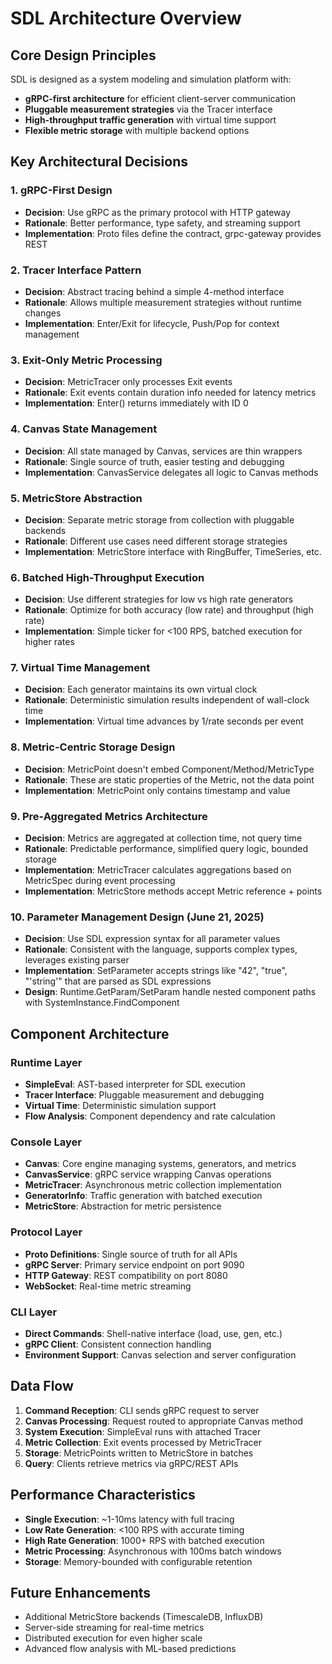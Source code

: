 # SDL Architecture Overview

## Core Design Principles

SDL is designed as a system modeling and simulation platform with:
- **gRPC-first architecture** for efficient client-server communication
- **Pluggable measurement strategies** via the Tracer interface
- **High-throughput traffic generation** with virtual time support
- **Flexible metric storage** with multiple backend options

## Key Architectural Decisions

### 1. gRPC-First Design
- **Decision**: Use gRPC as the primary protocol with HTTP gateway
- **Rationale**: Better performance, type safety, and streaming support
- **Implementation**: Proto files define the contract, grpc-gateway provides REST

### 2. Tracer Interface Pattern
- **Decision**: Abstract tracing behind a simple 4-method interface
- **Rationale**: Allows multiple measurement strategies without runtime changes
- **Implementation**: Enter/Exit for lifecycle, Push/Pop for context management

### 3. Exit-Only Metric Processing
- **Decision**: MetricTracer only processes Exit events
- **Rationale**: Exit events contain duration info needed for latency metrics
- **Implementation**: Enter() returns immediately with ID 0

### 4. Canvas State Management
- **Decision**: All state managed by Canvas, services are thin wrappers
- **Rationale**: Single source of truth, easier testing and debugging
- **Implementation**: CanvasService delegates all logic to Canvas methods

### 5. MetricStore Abstraction
- **Decision**: Separate metric storage from collection with pluggable backends
- **Rationale**: Different use cases need different storage strategies
- **Implementation**: MetricStore interface with RingBuffer, TimeSeries, etc.

### 6. Batched High-Throughput Execution
- **Decision**: Use different strategies for low vs high rate generators
- **Rationale**: Optimize for both accuracy (low rate) and throughput (high rate)
- **Implementation**: Simple ticker for <100 RPS, batched execution for higher rates

### 7. Virtual Time Management
- **Decision**: Each generator maintains its own virtual clock
- **Rationale**: Deterministic simulation results independent of wall-clock time
- **Implementation**: Virtual time advances by 1/rate seconds per event

### 8. Metric-Centric Storage Design
- **Decision**: MetricPoint doesn't embed Component/Method/MetricType
- **Rationale**: These are static properties of the Metric, not the data point
- **Implementation**: MetricPoint only contains timestamp and value

### 9. Pre-Aggregated Metrics Architecture
- **Decision**: Metrics are aggregated at collection time, not query time
- **Rationale**: Predictable performance, simplified query logic, bounded storage
- **Implementation**: MetricTracer calculates aggregations based on MetricSpec during event processing
- **Implementation**: MetricStore methods accept Metric reference + points

### 10. Parameter Management Design (June 21, 2025)
- **Decision**: Use SDL expression syntax for all parameter values
- **Rationale**: Consistent with the language, supports complex types, leverages existing parser
- **Implementation**: SetParameter accepts strings like "42", "true", "'string'" that are parsed as SDL expressions
- **Design**: Runtime.GetParam/SetParam handle nested component paths with SystemInstance.FindComponent

## Component Architecture

### Runtime Layer
- **SimpleEval**: AST-based interpreter for SDL execution
- **Tracer Interface**: Pluggable measurement and debugging
- **Virtual Time**: Deterministic simulation support
- **Flow Analysis**: Component dependency and rate calculation

### Console Layer
- **Canvas**: Core engine managing systems, generators, and metrics
- **CanvasService**: gRPC service wrapping Canvas operations
- **MetricTracer**: Asynchronous metric collection implementation
- **GeneratorInfo**: Traffic generation with batched execution
- **MetricStore**: Abstraction for metric persistence

### Protocol Layer
- **Proto Definitions**: Single source of truth for all APIs
- **gRPC Server**: Primary service endpoint on port 9090
- **HTTP Gateway**: REST compatibility on port 8080
- **WebSocket**: Real-time metric streaming

### CLI Layer
- **Direct Commands**: Shell-native interface (load, use, gen, etc.)
- **gRPC Client**: Consistent connection handling
- **Environment Support**: Canvas selection and server configuration

## Data Flow

1. **Command Reception**: CLI sends gRPC request to server
2. **Canvas Processing**: Request routed to appropriate Canvas method
3. **System Execution**: SimpleEval runs with attached Tracer
4. **Metric Collection**: Exit events processed by MetricTracer
5. **Storage**: MetricPoints written to MetricStore in batches
6. **Query**: Clients retrieve metrics via gRPC/REST APIs

## Performance Characteristics

- **Single Execution**: ~1-10ms latency with full tracing
- **Low Rate Generation**: <100 RPS with accurate timing
- **High Rate Generation**: 1000+ RPS with batched execution
- **Metric Processing**: Asynchronous with 100ms batch windows
- **Storage**: Memory-bounded with configurable retention

## Future Enhancements

- Additional MetricStore backends (TimescaleDB, InfluxDB)
- Server-side streaming for real-time metrics
- Distributed execution for even higher scale
- Advanced flow analysis with ML-based predictions